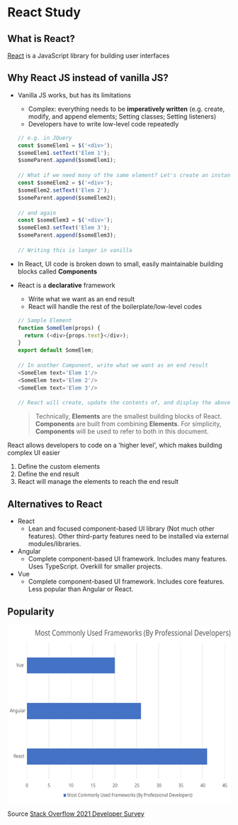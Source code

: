 # React Study

## What is React?

[React](https://reactjs.org/) is a JavaScript library for building user interfaces

## Why React JS instead of vanilla JS?

- Vanilla JS works, but has its limitations
  - Complex: everything needs to be **imperatively written** (e.g. create, modify, and append elements; Setting classes; Setting listeners)
  - Developers have to write low-level code repeatedly

  ```JavaScript
  // e.g. in JQuery
  const $someElem1 = $('<div>');
  $someElem1.setText('Elem 1');
  $someParent.append($someElem1);

  // What if we need many of the same element? Let's create an instance again
  const $someElem2 = $('<div>');
  $someElem2.setText('Elem 2');
  $someParent.append($someElem2);

  // and again
  const $someElem3 = $('<div>');
  $someElem3.setText('Elem 3');
  $someParent.append($someElem3);

  // Writing this is longer in vanilla
  ```

- In React, UI code is broken down to small, easily maintainable building blocks called **Components**
- React is a **declarative** framework
  - Write what we want as an end result
  - React will handle the rest of the boilerplate/low-level codes

  ```JavaScript
  // Sample Element
  function SomeElem(props) {
    return (<div>{props.text}</div>);
  }
  export default SomeElem;

  // In another Component, write what we want as an end result
  <SomeElem text='Elem 1'/>
  <SomeElem text='Elem 2'/>
  <SomeElem text='Elem 3'/>

  // React will create, update the contents of, and display the above elements
  ```

  > Technically, **Elements** are the smallest building blocks of React.
  **Components** are built from combining **Elements**. For simplicity, **Components** will be used to refer to both in this document.

React allows developers to code on a 'higher level', which makes building complex UI easier

1. Define the custom elements
2. Define the end result
3. React will manage the elements to reach the end result

## Alternatives to React

- React
  - Lean and focused component-based UI library (Not much other features). Other third-party features need to be installed via external modules/libraries.
- Angular
  - Complete component-based UI framework. Includes many features. Uses TypeScript. Overkill for smaller projects.
- Vue
  - Complete component-based UI framework. Includes core features. Less popular than Angular or React.

## Popularity

<img src='./diagrams/marketshare.svg' style='height: 400px'>

Source [Stack Overflow 2021 Developer Survey](https://insights.stackoverflow.com/survey/2021#section-most-popular-technologies-web-frameworks)


